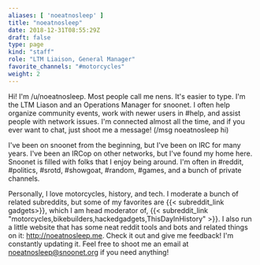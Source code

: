 ```yaml
---
aliases: [ 'noeatnosleep' ]
title: "noeatnosleep"
date: 2018-12-31T08:55:29Z
draft: false
type: page
kind: "staff"
role: "LTM Liaison, General Manager"
favorite_channels: "#motorcycles"
weight: 2
---
```


Hi! I'm /u/noeatnosleep. Most people call me nens. It's easier to type. I'm the LTM Liason and an Operations Manager for snoonet. I often help organize community events, work with newer users in #help, and assist people with network issues. I'm connected almost all the time, and if you ever want to chat, just shoot me a message! (/msg noeatnosleep hi)

I've been on snoonet from the beginning, but I've been on IRC for many years. I've been an IRCop on other networks, but I've found my home here. Snoonet is filled with folks that I enjoy being around. I'm often in #reddit, #politics, #srotd, #showgoat, #random, #games, and a bunch of private channels.

Personally, I love motorcycles, history, and tech. I moderate a bunch of related subreddits, but some of my favorites are {{< subreddit_link gadgets>}}, which I am head moderator of, {{< subreddit_link "motorcycles,bikebuilders,hackedgadgets,ThisDayInHistory" >}}. I also run a little website that has some neat reddit tools and bots and related things on it: http://noeatnosleep.me. Check it out and give me feedback! I'm constantly updating it. Feel free to shoot me an email at noeatnosleep@snoonet.org if you need anything!
